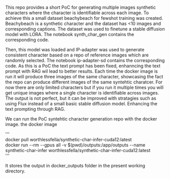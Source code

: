 This repo provides a short PoC for generating multiple images synthetic characters where the character is identifiable across each image. 
To achieve this a small dataset  beachybeach for fewshot training was created. Beachybeach is a synthetic character and the dataset has <10 images and corresponding captions.
The dataset was used to finetune a stable diffusion model with LORA. The notebook synth_char_gen contains the corresponding code.

Then, this model was loaded and IP-adapter was used to generate consistent character based on a repo of reference images which are randomly selected. The notebook ip-adapter-sd contains the corresponding code.
As this is a PoC the text prompt has been fixed, enhanncing the text prompt with RAG wil lead to better results. Each time the docker image is run it will produce three images of the same character, showcasing the fact the repo can produce different images of the same syntehtic charatcer. For now there are only limited characters but if you run it multiple times you will get unique images where a single character is identifiable across images. The output is not perfect, but it can be improved with stratagies such as using Flux instead of a small basic stable diffusion model. Enhancing the text prompting through RAG. 

We can run the PoC syntehtic character generation repo with the docker image. the docker image

'''  
docker pull worthlessfella/synthetic-char-infer-cuda12:latest  
docker run --rm --gpus all -v $(pwd)/outputs:/app/outputs --name synthetic-char-infer worthlessfella/synthetic-char-infer-cuda12:latest  
''' 

It stores the output in docker_outputs folder in the present working directory.  

